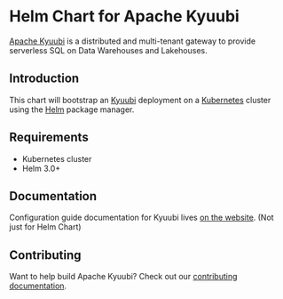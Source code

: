 <!--
 Licensed to the Apache Software Foundation (ASF) under one
 or more contributor license agreements.  See the NOTICE file
 distributed with this work for additional information
 regarding copyright ownership.  The ASF licenses this file
 to you under the Apache License, Version 2.0 (the
 "License"); you may not use this file except in compliance
 with the License.  You may obtain a copy of the License at

   http://www.apache.org/licenses/LICENSE-2.0

 Unless required by applicable law or agreed to in writing,
 software distributed under the License is distributed on an
 "AS IS" BASIS, WITHOUT WARRANTIES OR CONDITIONS OF ANY
 KIND, either express or implied.  See the License for the
 specific language governing permissions and limitations
 under the License.
 -->

# Helm Chart for Apache Kyuubi

[Apache Kyuubi](https://kyuubi.apache.org) is a distributed and multi-tenant gateway to provide serverless SQL on Data Warehouses and Lakehouses.


## Introduction

This chart will bootstrap an [Kyuubi](https://kyuubi.apache.org) deployment on a [Kubernetes](http://kubernetes.io)
cluster using the [Helm](https://helm.sh) package manager.

## Requirements

- Kubernetes cluster
- Helm 3.0+

<!-- ## Features -->

## Documentation

Configuration guide documentation for Kyuubi lives [on the website](https://kyuubi.readthedocs.io/en/master/deployment/settings.html#kyuubi-configurations). (Not just for Helm Chart)

## Contributing

Want to help build Apache Kyuubi? Check out our [contributing documentation](https://kyuubi.readthedocs.io/en/master/community/CONTRIBUTING.html).